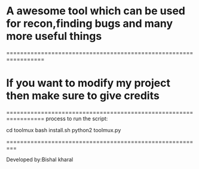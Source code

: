 # A awesome tool which can be used for recon,finding bugs and many more useful things 

=================================================================
# If you want to modify my project then make sure to give credits 
=================================================================
process to run the script:

cd toolmux
bash install.sh
python2 toolmux.py

=========================================================

Developed by:Bishal kharal         
                                                                    
              
